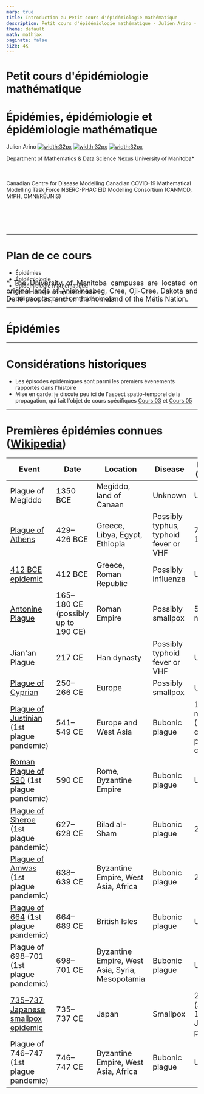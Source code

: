 ```yaml
---
marp: true
title: Introduction au Petit cours d'épidémiologie mathématique
description: Petit cours d'épidémiologie mathématique - Julien Arino - Cours 01 - Introduction
theme: default
math: mathjax
paginate: false
size: 4K
---
```


<style>
  .theorem {
    text-align:justify;
    background-color:#16a085;
    border-radius:20px;
    padding:10px 20px 10px 20px;
    box-shadow: 0px 1px 5px #999;  margin-bottom: 10px;
  }
  .definition {
    text-align:justify;
    background-color:#ededde;
    border-radius:20px;
    padding:10px 20px 10px 20px;
    box-shadow: 0px 1px 5px #999;
    margin-bottom: 10px;
  }
  img[alt~="center"] {
    display: block;
    margin: 0 auto;
  }
</style>

# Petit cours d'épidémiologie mathématique

# <!--fit-->Épidémies, épidémiologie et épidémiologie mathématique

Julien Arino [![width:32px](https://raw.githubusercontent.com/julien-arino/presentations/main/FIGS/icons/email-round.png)](mailto:Julien.Arino@umanitoba.ca) [![width:32px](https://raw.githubusercontent.com/julien-arino/presentations/main/FIGS/icons/world-wide-web.png)](https://julien-arino.github.io/) [![width:32px](https://raw.githubusercontent.com/julien-arino/presentations/main/FIGS/icons/github-icon.png)](https://github.com/julien-arino)

Department of Mathematics & Data Science Nexus
University of Manitoba*

<div style = "font-size:18px; margin-top:-10px; padding-bottom:30px;"></div>

Canadian Centre for Disease Modelling
Canadian COVID-19 Mathematical Modelling Task Force
NSERC-PHAC EID Modelling Consortium (CANMOD, MfPH, OMNI/RÉUNIS)

<div style = "text-align: justify; position: relative; bottom: -5%; font-size:18px;">
* The University of Manitoba campuses are located on original lands of Anishinaabeg, Cree, Oji-Cree, Dakota and Dene peoples, and on the homeland of the Métis Nation.</div>

---

<!-- _backgroundImage: "radial-gradient(white,80%,#f1c40f)" -->
# Plan de ce cours

- Épidémies
- Épidémiologie
- Épidémiologie mathématique
- Épidémiologie computationnelle
- Utilisation de données en épidémiologie

---

<!-- _backgroundImage: "linear-gradient(to bottom, #f1c40f, 20%, white)" -->
# <!--fit-->Épidémies

---

# Considérations historiques

- Les épisodes épidémiques sont parmi les premiers évenements rapportés dans l'histoire
- Mise en garde: je discute peu ici de l'aspect spatio-temporel de la propagation, qui fait l'objet de cours spécifiques [Cours 03](https://julien-arino.github.io/3MC-course-epidemiological-modelling/2022_04_3MC_EpiModelling_L03_SpreadInGroups_SpreadInSpace.html) et [Cours 05](https://julien-arino.github.io/3MC-course-epidemiological-modelling/2022_04_3MC_EpiModelling_L05_MetapopulationModels.html)

---

# Premières épidémies connues ([Wikipedia](https://en.wikipedia.org/wiki/List_of_epidemics))

<style scoped>
table {
    height: 100%;
    width: 100%;
    font-size: 20px;
}
</style>

| Event | Date | Location | Disease | Death toll (estimate) |
|---|---|---|---|---|
| Plague of Megiddo | 1350 BCE | Megiddo, land of Canaan | Unknown | Unknown | 
| [Plague of Athens](https://en.wikipedia.org/wiki/Plague_of_Athens) | 429–426 BCE | Greece, Libya, Egypt, Ethiopia | Possibly typhus, typhoid fever or VHF |  75,000–100,000 |
| [412 BCE epidemic](https://en.wikipedia.org/wiki/412_BC_epidemic) |412 BCE | Greece, Roman Republic | Possibly influenza | Unknown |
| [Antonine Plague](https://en.wikipedia.org/wiki/Antonine_Plague) | 165–180 CE (possibly up to 190 CE) | Roman Empire | Possibly smallpox | 5–10 million |
| Jian'an Plague | 217 CE | Han dynasty | Possibly typhoid fever or VHF | Unknown |
| [Plague of Cyprian](https://en.wikipedia.org/wiki/Plague_of_Cyprian) | 250–266 CE | Europe | Possibly smallpox | Unknown |
| [Plague of Justinian](https://en.wikipedia.org/wiki/Plague_of_Justinian) (1st plague pandemic) | 541–549 CE | Europe and West Asia | Bubonic plague | 15–100 million (25–60% of population of Europe) | 
| [Roman Plague of 590](https://en.wikipedia.org/wiki/Roman_Plague_of_590) (1st plague pandemic) | 590 CE | Rome, Byzantine Empire | Bubonic plague | Unknown |
| [Plague of Sheroe](https://en.wikipedia.org/wiki/Plague_of_Sheroe) (1st plague pandemic) | 627–628 CE | Bilad al-Sham | Bubonic plague | 25,000+ |
| [Plague of Amwas](https://en.wikipedia.org/wiki/Plague_of_Amwas) (1st plague pandemic) | 638–639 CE | Byzantine Empire, West Asia, Africa | Bubonic plague | 25,000+ |
| [Plague of 664](https://en.wikipedia.org/wiki/Plague_of_664) (1st plague pandemic)  | 664–689 CE | British Isles | Bubonic plague | Unknown |
| Plague of 698–701 (1st plague pandemic) | 698–701 CE | Byzantine Empire, West Asia, Syria, Mesopotamia | Bubonic plague |Unknown |
| [735–737 Japanese smallpox epidemic](https://en.wikipedia.org/wiki/735%E2%80%93737_Japanese_smallpox_epidemic) | 735–737 CE | Japan | Smallpox | 2 million (approx. 1/3 of Japanese population) | 
| Plague of 746–747 (1st plague pandemic) | 746–747 CE | Byzantine Empire, West Asia, Africa | Bubonic plague |Unknown |

---

<!-- _backgroundImage: "linear-gradient(to bottom, #f1c40f, 20%, white)" -->
# <!--fit-->Épidémiologie

- Qui, quand et où?
- Lutte contre les infections

---

# Définition

> **Epidemiology** is the study and analysis of the distribution (who, when, and where), patterns and determinants of health and disease conditions in defined populations [[Wikipedia](https://en.wikipedia.org/wiki/Epidemiology)]

> Epidemiology is the study of how often diseases occur in different groups of people and why. Epidemiological information is used to plan and evaluate strategies to prevent illness and as a guide to the management of patients in whom disease has already developed [[BMJ](https://www.bmj.com/about-bmj/resources-readers/publications/epidemiology-uninitiated/1-what-epidemiology)]

Étymologie: *the study of what is upon the people*, du Grec $\varepsilon\pi\iota$ (*upon, among*), $\delta\varepsilon\mu\omega\sigma$ (*people, district*) and $\lambda\omega\gamma\omega\sigma$ (*study, word, discourse*)


---

<!-- _backgroundImage: "linear-gradient(to bottom, #156C26, 20%, white)" -->
# <!--fit-->Qui, quand et où?

---

# Qui, quand et où?

Recall part of the definition on Wikipedia
> **Epidemiology** is the study and analysis of the distribution (who, when, and where)

---

Domaine terminologiquement lourd. Quelques pistes pour les mathématiciens:
- Milwid et al. [Toward standardizing a lexicon of infectious disease modeling terms](https://doi.org/10.3389/fpubh.2016.00213). Frontiers in Public Health 2016
- Moghadas and Laskowski. [Review of terms used in modelling influenza infection](https://nccid.ca/wp-content/uploads/sites/2/2015/03/ReviewTermsFluWEB.pdf). NCCID 2014

---

# Qui?

- **Épidémiologie** est le terme typiquement employé lorsque l'on parle d'humains, bien qu'il soit aussi employé parfois quand on cherche une description simple; p.ex., épidémiologie des maladies des plantes
- **Épizootique**: denoting or relating to a disease that is temporarily prevalent and widespread in an animal population
- **Panzootic** is like a pandemic for animals
- **One Health**: considers health of humans, animals and their environment (including plants)

---

![bg contain 55%](https://els-jbs-prod-cdn.jbs.elsevierhealth.com/cms/attachment/f4abefee-9839-4a6c-8e19-57ce0e85c304/gr1_lrg.jpg "https://doi.org/10.1016/S0140-6736(20)31027-8")

---

# Incidence & Prévalence (quand?)

**Incidence**: nombre de nouveaux cas dans une population générés pendant une certaine période de temps

**Prévalence**: nombre de cas d'une maladie présents dans une population à un certain instant

---

# Courbes épidémiques

- Used to record the occurrence of new cases as a function of time
- When not too many cases, usually "individualised" (bar plots)
- When number of cases is large, continuous curve

---

![bg contain](https://media.springernature.com/full/springer-static/image/art%3A10.1038%2Fs41591-020-1092-0/MediaObjects/41591_2020_1092_Fig1_HTML.png?as=webp "https://doi.org/10.1038/s41591-020-1092-0")

---

![bg contain](https://www.science.org/cms/10.1126/science.abf8832/asset/c20b60b8-4867-4cbb-80ba-a4e6a80135e1/assets/graphic/371_27_f1.jpeg "https://doi.org/10.1126/science.abf8832")

---

# Un peu de terminologie pour "où?"

- **Épidémie**: maladies qui *traversent* une population
- **Pandémie**: épidémie qui s'est étendue à une grande région, p.ex., plusieurs continents ou le monde entier
- **Endémie**: maladies qui *résident dans* une population
- On ne dit pas "panendémie"

---

![bg left:50%](https://upload.wikimedia.org/wikipedia/commons/c/c7/Snow-cholera-map.jpg)

# <!--fit-->Où? [Épidémie de cholera de 1854](https://en.wikipedia.org/wiki/1854_Broad_Street_cholera_outbreak)

Épidémie de cholera près de Broad Street, Londres (GB)

Étudiée par [John Snow](https://en.wikipedia.org/wiki/John_Snow)

> I found that nearly all the deaths had taken place within a short distance of the [Broad Street] pump

---

# [Phases OMS d'une pandémie (influenza)](https://www.ncbi.nlm.nih.gov/books/NBK143061/)

<style>
    .heatMap {
        overflow:scroll;
    }
    .heatMap th {
        background: grey;
    }
    .heatMap tr:nth-child(1) { background: green;}
    .heatMap tr:nth-child(2) { background: green;}
    .heatMap tr:nth-child(3) { background: yellow;}
    .heatMap tr:nth-child(4) { background: yellow;}
    .heatMap tr:nth-child(5) { background: orange;}
    .heatMap tr:nth-child(6) { background: red;}
</style>

<div class="heatMap">

| Période | Phase | Déscription |
|:---|:---:|:---|
| Interpandemic | 1 | No animal influenza virus circulating among animals has been reported to cause infection in humans |
| | 2 | Animal influenza virus circulating in domesticated or wild animals known to have caused infection in humans and therefore considered a specific potential pandemic threat |
| Pandemic alert | 3 | Animal or human-animal influenza reassortant virus has caused sporadic cases or small clusters of disease in people, but has not resulted in H2H transmission sufficient to sustain community-level outbreaks |
| | 4 | Human-to-human transmission of an animal or human-animal influenza reassortant virus able to sustain community-level outbreaks has been verified |
| | 5 | Same identified virus has caused sustained community-level outbreaks in at least 2 countries in 1 WHO region |
| Pandemic | 6 | In addition to criteria in Phase 5, same virus has caused sustained community-level outbreaks in at least 1 other country in another WHO region |
</div>

---

![bg contain](https://upload.wikimedia.org/wikipedia/commons/c/c1/Difference_between_outbreak%2C_endemic%2C_epidemic_and_pandemic-en.png)

---

<!-- _backgroundImage: "linear-gradient(to bottom, #156C26, 20%, white)" -->
# <!--fit-->Lutte contre les infections

---

# Lutte contre les infections

> Epidemiological information is used to plan and evaluate **strategies to prevent illness** and as a guide to the **management of patients** in whom disease has already developed

- Preventing illness
    - Prophylactic measures
    - Vaccination
- Managing illness
    - Prevention of further spread (e.g., in hospital)
    - Treatment

---

# Immunisation

- Smallpox first disease for which it was known 
- Mentioned in a 1549 Chinese book
- China: powdered smallpox scabs blown up noses of the healthy; variolation-induced mortality not negligible (0.5-2%) but lower than normal (20%)
- 1798:  Edward Jenner introduces safer inoculation with cowpox (vaccination)
- 1880s: Pasteur extends vaccination to chicken cholera and anthrax in animals and human rabies

At the time, *herd immunity* was not understood so this was for personal protection

---

<div style = "position: relative; top: -54%; padding-bottom:60px; font-size:40px">

Cas de rougeole (*measles*) aux USA
</div>

![bg contain](https://julien-arino.github.io/assets/img/measles_US_1944_2019.png)

--- 

<!-- _backgroundImage: "linear-gradient(to bottom, #f1c40f, 20%, white)" -->
# <!--fit-->Épidémiologie mathématique

---

# Un domaine assez ancient ..

.. mais qui a vraiment émergé seulement assez récemment!

---

![bg right:40%](https://raw.githubusercontent.com/julien-arino/3MC-course-epidemiological-modelling/main/FIGS/Bernoulli-1760-first_page.jpg)

# Daniel Bernoulli (1760)

- [BNF scan](https://gallica.bnf.fr/ark:/12148/bpt6k3558n/f220.item) ou [pdf](https://julien-arino.github.io/assets/pdf/Bernoulli-1760.pdf)
- Probablement le premier modèle épidémique
- Traite de l'inoculation conre la petite vérole (*smallpox*)

---

![bg left:30%](https://raw.githubusercontent.com/julien-arino/3MC-course-epidemiological-modelling/main/FIGS/RonaldRoss_WellcomeCollection.jpg)
# Ross (début 20ème siècle)

- 20 aout 1897: observe des parasites du paludisme (*malaria*) dans le système digestif d'un moustique nourri quelques jours auparavant sur un humain positif au palu
- Prix Nobel de médicine 1902
- S'intéresse à des modèles mathématiques pour l'éradication du palu; voir [ce papier de 2012](https://www.ncbi.nlm.nih.gov/pmc/articles/PMC3320609/pdf/ppat.1002588.pdf) pour un peu d'histoire

---

# Kermack et McKendrick (1927+)

- Probablement l'un des plus grands tournants en épi-math
- Nous passons ceci en détail dans le [Cours 02](https://julien-arino.github.io/3MC-course-epidemiological-modelling/2022_04_3MC_EpiModelling_L02_BasicMathEpi.html)
- Groundbreaking set of papers starting in 1927
  - We will see one particular case, the most well known, but I point out here and point out in Lecture 02 that this is just the tip of the iceberg of their work

---

# <!--fit-->De l'activité plus tard, mais peu avant les années 1990

- Notons toutefois que les grandes lignes directrices ont été déjà mises en évidence depuis les années 1970
- Une erreur terminologique sur laquelle je reviendrai ($E$ pour *individus exposés* qui devraient être *individus latents*) date de cette première *période héroique* :)
- Explosion ces dernières années
- Depuis le début de COVID-19: c'est dingue..!

---

<!-- _backgroundImage: "linear-gradient(to bottom, #f1c40f, 20%, white)" -->
# <!--fit-->Épidémiologie computationnelle

---

# A more recent trend

- Some rare numerical work $\leq$ 1980s, mostly simulation of math models
  - Baroyan, Rvachev et al. [Computer modelling of influenza epidemics for the whole country (USSR)](https://doi.org/10.2307/1426167). *Advances in Applied Probability* (1971)
  - Rvachev & Longini. [A mathematical model for the global spread of influenza](https://doi.org/10.1016/0025-5564(85)90064-1). *Mathematical Biosciences* (1986)
  - Flahault, Letrait et al.[Modelling the 1985 influenza epidemic in France](https://doi.org/10.1002/sim.4780071107). *Statistics in Medicine* (1988)
- More and more frequent now, to the point that some modelling studies are purely simulation-based

---

<!-- _backgroundImage: "linear-gradient(to bottom, #f1c40f, 20%, white)" -->
# <!--fit-->Utilisation de données en épidémiologie

---

# <!-- fit -->A toujours eu lieu, en cours de transformation

- L'épidémiologie a depuis longtemps utilisé et nécessité des données
- Bien des avancées en statistiques y ont leur motivation
- Les données sont en général meilleures pour les maladies chroniques que pour les maladies infecieuses
- Surveillance quasi-temps-réel des maladies infectieuses a lieu depuis les années 1980 (p.ex., Réseau Sentinelles)
- SARS-CoV-1 a vu le début d'un mouvement vers une disponibilité temps-réel des données de maladies infectieuses
- Avec SARS-CoV-2, le système a vraiment progressé et impliquee maintenant de la "science citoyenne" et des initiatives gouvernementales type Open Data